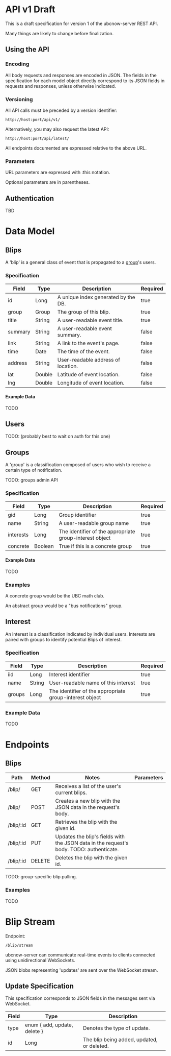 # API v1 Draft

This is a draft specification for version 1 of the ubcnow-server REST API.

Many things are likely to change before finalization.

## Using the API

### Encoding

All body requests and responses are encoded in JSON. The fields in the
specification for each model object directly correspond to its JSON
fields in requests and responses, unless otherwise indicated.

### Versioning

All API calls must be preceded by a version identifier:

    http://host:port/api/v1/

Alternatively, you may also request the latest API:

    http://host:port/api/latest/

All endpoints documented are expressed relative to the above URL.

### Parameters

URL parameters are expressed with :this notation.

Optional parameters are in parentheses.

## Authentication

TBD

# Data Model

## Blips

A 'blip' is a general class of event that is propagated to a [group](#Groups)'s users.

### Specification

| Field      | Type     | Description                         | Required |
| ---------- | -------- | ----------------------------------- | -------- |
| id         | Long     | A unique index generated by the DB. | true     |
| group      | Group    | The group of this blip.             | true     |
| title      | String   | A user-readable event title.        | true     |
| summary    | String   | A user-readable event summary.      | false    |
| link       | String   | A link to the event's page.         | false    |
| time       | Date     | The time of the event.              | false    |
| address    | String   | User-readable address of location.  | false    |
| lat        | Double   | Latitude of event location.         | false    |
| lng        | Double   | Longitude of event location.        | false    |


#### Example Data

TODO

## Users

TODO: (probably best to wait on auth for this one)

## Groups

A 'group' is a classification composed of users who wish to receive a certain
type of notification.

TODO: groups admin API

### Specification

| Field      | Type            | Description                                            | Required |
| ---------- | --------------- | ------------------------------------------------------ | -------- |
| gid        | Long            | Group identifier                                       | true     |
| name       | String          | A user-readable group name                             | true     |
| interests  | Long            | The identifier of the appropriate group-interest object| true     |
| concrete   | Boolean         | True if this is a concrete group                       | true     |


#### Example Data

TODO

### Examples

A concrete group would be the UBC math club.

An abstract group would be a "bus notifications" group.

## Interest

An interest is a classification indicated by individual users. Interests are paired with 
groups to identify potential Blips of interest.

### Specification

| Field      | Type          | Description                                             | Required |
| ---------- | ------------- | ------------------------------------------------------- | -------- |
| iid        | Long          | Interest identifier                                     | true     |
| name       | String        | User-readable name of this interest                     | true     |
| groups     | Long          | The identifier of the appropriate group-interest object | true     |


### Example Data

TODO

# Endpoints

## Blips

| Path | Method | Notes | Parameters |
| ---- | ------ | ------| ---------- |
| /blip/      | GET    | Receives a list of the user's current blips. |
| /blip/      | POST   | Creates a new blip with the JSON data in the request's body. |
| /blip/:id   | GET    | Retrieves the blip with the given id. |
| /blip/:id   | PUT    | Updates the blip's fields with the JSON data in the request's body. TODO: authenticate. |
| /blip/:id   | DELETE | Deletes the blip with the given id. |

TODO: group-specific blip pulling.

### Examples

TODO

# Blip Stream

Endpoint:

    /blip/stream

ubcnow-server can communicate real-time events to clients connected using unidirectional WebSockets.

JSON blobs representing 'updates' are sent over the WebSocket stream.

## Update Specification

This specification corresponds to JSON fields in the messages sent via WebSocket.

| Field | Type | Description |
| ----- | ---- | ----------- |
| type  | enum { add, update, delete }| Denotes the type of update. |
| id | Long | The blip being added, updated, or deleted.

